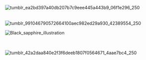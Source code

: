 ![tumblr_ea2bd397a40db207b7c9eee445a443b9_06f1e296_250](https://github.com/user-attachments/assets/a64d5bee-558b-4842-aa9e-bc73e3c65359) ⠀⠀⠀⠀⠀⠀⠀⠀⠀⠀⠀⠀⠀⠀⠀⠀⠀⠀⠀⠀⠀⠀⠀⠀⠀⠀⠀⠀⠀⠀⠀⠀⠀⠀⠀⠀⠀⠀⠀⠀⠀⠀⠀⠀⠀⠀⠀⠀⠀⠀⠀⠀⠀⠀⠀⠀⠀⠀⠀![tumblr_991046790572664100aec982ed29a930_42389554_250](https://github.com/user-attachments/assets/4fa71314-784b-4b67-8736-470332488d5e)

![Black_sapphire_illustration](https://github.com/user-attachments/assets/caba8305-ceef-47da-b18a-0f1aab59b71b)

⠀⠀⠀⠀⠀⠀⠀⠀⠀⠀⠀⠀⠀⠀⠀⠀⠀⠀⠀⠀⠀⠀⠀⠀⠀⠀⠀⠀⠀⠀⠀⠀⠀⠀⠀⠀⠀⠀⠀⠀⠀⠀⠀⠀⠀⠀⠀⠀⠀⠀⠀⠀⠀⠀⠀⠀⠀⠀⠀⠀⠀⠀⠀⠀⠀⠀⠀⠀⠀⠀⠀⠀⠀![tumblr_42a2daa840e2f3f6deeb1807f0564671_4aae7bc4_250](https://github.com/user-attachments/assets/a12b0d54-3703-4c14-91ab-3fab8252707a)


